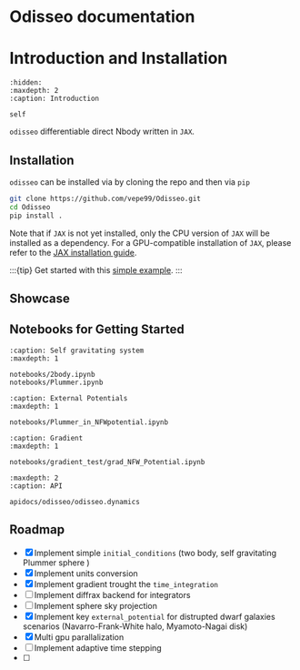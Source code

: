 Odisseo documentation
=====================

# Introduction and Installation

```{toctree}
:hidden:
:maxdepth: 2
:caption: Introduction

self

```

`odisseo` differentiable direct Nbody written in `JAX`.


## Installation

`odisseo` can be installed via by cloning the repo and then via `pip`

```bash
git clone https://github.com/vepe99/Odisseo.git
cd Odisseo
pip install .
```

Note that if `JAX` is not yet installed, only the CPU version of `JAX` will be installed
as a dependency. For a GPU-compatible installation of `JAX`, please refer to the
[JAX installation guide](https://jax.readthedocs.io/en/latest/installation.html).

:::{tip} Get started with this [simple example](notebooks/Plummer.ipynb).
:::

## Showcase

## Notebooks for Getting Started

```{toctree}
:caption: Self gravitating system
:maxdepth: 1

notebooks/2body.ipynb
notebooks/Plummer.ipynb
```

```{toctree}
:caption: External Potentials
:maxdepth: 1

notebooks/Plummer_in_NFWpotential.ipynb
```

```{toctree}
:caption: Gradient
:maxdepth: 1

notebooks/gradient_test/grad_NFW_Potential.ipynb
```

```{toctree}
:maxdepth: 2
:caption: API 

apidocs/odisseo/odisseo.dynamics
```

## Roadmap

- [x] Implement simple `initial_conditions` (two body, self gravitating Plummer sphere )
- [x] Implement units conversion
- [x] Implement gradient trought the `time_integration` 
- [ ] Implement diffrax backend for integrators
- [ ] Implement sphere sky projection
- [x] Implement key `external_potential` for distrupted dwarf galaxies scenarios (Navarro-Frank-White halo, Myamoto-Nagai disk)
- [x] Multi gpu parallalization
- [ ] Implement adaptive time stepping
- [ ] 
